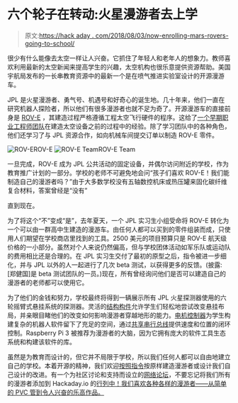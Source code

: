 # 六个轮子在转动:火星漫游者去上学

> 原文:[https://hack aday . com/2018/08/03/now-enrolling-mars-rovers-going-to-school/](https://hackaday.com/2018/08/03/now-enrolling-mars-rovers-going-to-school/)

很少有什么能像去太空一样让人兴奋。它抓住了年轻人和老年人的想象力。教师喜欢利用最新的太空新闻来提高学生的兴趣，太空机构也很乐意提供资源帮助。美国宇航局发布的一长串教育资源中的最新一个是在喷气推进实验室设计的开源漫游车。

JPL 是火星漫游者、勇气号、机遇号和好奇心的诞生地。几十年来，他们一直在研究机器人探险者，所以他们有很多漫游者也就不足为奇了。开源漫游车的直接前身是 [ROV-E](https://mars.nasa.gov/resources/8076/the-rov-e-rover/) ，其建造过程严格遵循工程太空飞行硬件的程序。这给了[一个早期职业工程师团队](https://mars.nasa.gov/resources/8053/the-engineers-and-mentors-who-built-rov-e/)在建造太空设备之前的过程中的经验。除了学习团队中的各种角色，他们还学习了与 JPL 资源合作，如向机械车间提交订单以制造 ROV-E 零件。

  ![ROV-E](../Images/2c2ecb03728b253b6fadee839b10613e.png "ROV-E 600x600")ROV-E  ![ROV-E Team](../Images/7668c82fd0b9a3db8f679fee09815c47.png "ROV-E Team 600x600")ROV-E Team

一旦完成，ROV-E 成为 JPL 公共活动的固定设备，并偶尔访问附近的学校，作为教育推广计划的一部分。学校的老师不可避免地会问“孩子们喜欢 ROV-E！我们能制造自己的漫游者吗？”由于大多数学校没有五轴数控机床或热压罐来固化碳纤维复合材料，答案曾经是“没有”

直到现在。

为了将这个“不”变成“是”，去年夏天，一个 JPL 实习生小组受命将 ROV-E 转化为一个可以由一群高中生建造的漫游车。由任何人都可以买到的零件组装而成，只使用人们期望在学校商店里找到的工具。2500 美元的项目预算只是 ROV-E 航天级价格的一小部分。虽然对个人来说仍然偏高，但与学校团体活动如军乐队或运动队的费用相比还是合理的。在 JPL 实习生交付了最初的原型之后，指令被进一步细化，并与 JPL 以外的人一起进行了几次 beta 测试，以获得更多的反馈。(披露:[郑健国]是 beta 测试团队的一员。)现在，所有曾经询问他们是否可以建造自己的漫游者的老师都可以使用它。

为了他们的金钱和努力，学校最终将得到一辆展示所有 JPL 火星探测器使用的六轮摇臂式悬挂系统的探测器。灵活的[结构构件](https://www.servocity.com/actobotics)允许学生们轻松地尝试改变悬挂布局，并亲眼目睹他们的改变如何影响漫游者穿越地形的能力。[电机控制器](http://www.basicmicro.com/Roboclaw-2x7A-Motor-Controller_p_13.html)为学生构建复杂的机器人软件留下了充足的空间，通过[共享串行总线](https://hackaday.com/2018/07/05/wrangling-rc-servos-becoming-a-hassle-try-serial-bus-servos/)提供速度和位置的闭环控制。Raspberry Pi 3 被推荐为漫游者的大脑，因为它拥有庞大的软件工具生态系统和构建该软件的库。

虽然是为教育而设计的，但它并不局限于学校，所以我们任何人都可以自由地建立自己的学校。本着开源的精神，我们欢迎[按照指令](https://github.com/nasa-jpl/open-source-rover)按原样建造漫游者或设计我们自己设计的改进。有一个为社区讨论和支持而设立的[网络论坛](http://s15.zetaboards.com/JPL_OpenSource_Rover)，不要忘记将我们所有的漫游者添加到 Hackaday.io 的[行列中！我们喜欢各种各样的漫游者——从简单的 PVC 管到令人兴奋的乐高作品。](https://hackaday.io/projects?tag=rover&sort=date)